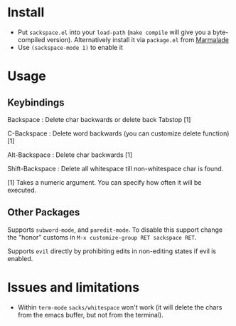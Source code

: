 Install
=======

* Put `sackspace.el` into your `load-path` (`make compile` will give you a byte-compiled version). Alternatively install it via `package.el` from [Marmalade](http://marmalade-repo.org/)
* Use `(sackspace-mode 1)` to enable it

Usage
=====


Keybindings
-----------

Backspace       : Delete char backwards or delete back Tabstop [1]

C-Backspace     : Delete word backwards (you can customize delete function) [1]

Alt-Backspace   : Delete char backwards [1]

Shift-Backspace : Delete all whitespace till non-whitespace char is found.

[1] Takes a numeric argument. You can specify how often it will be executed.

Other Packages
--------------

Supports `subword-mode`, and `paredit-mode`.
To disable this support change the "honor" customs in `M-x customize-group RET sackspace RET`.

Supports `evil` directly by prohibiting edits in non-editing states if evil is enabled.

Issues and limitations
==========================

* Within `term-mode` `sacks/whitespace` won't work (it will delete the chars from the emacs buffer, but not from the terminal).
